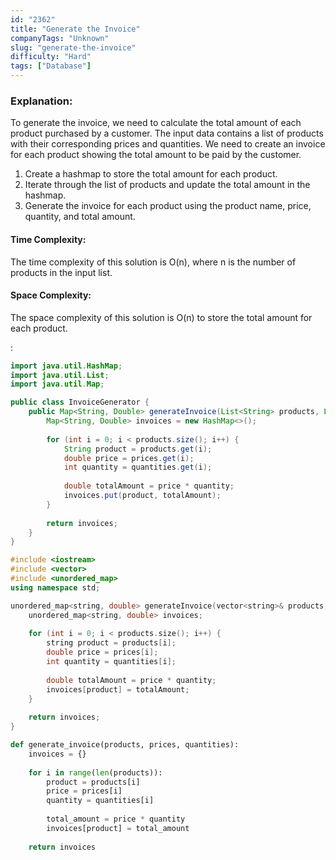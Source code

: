 ```yaml
---
id: "2362"
title: "Generate the Invoice"
companyTags: "Unknown"
slug: "generate-the-invoice"
difficulty: "Hard"
tags: ["Database"]
---
```


### Explanation:

To generate the invoice, we need to calculate the total amount of each product purchased by a customer. The input data contains a list of products with their corresponding prices and quantities. We need to create an invoice for each product showing the total amount to be paid by the customer.

1. Create a hashmap to store the total amount for each product.
2. Iterate through the list of products and update the total amount in the hashmap.
3. Generate the invoice for each product using the product name, price, quantity, and total amount.

#### Time Complexity:
The time complexity of this solution is O(n), where n is the number of products in the input list.

#### Space Complexity:
The space complexity of this solution is O(n) to store the total amount for each product.

:

```java
import java.util.HashMap;
import java.util.List;
import java.util.Map;

public class InvoiceGenerator {
    public Map<String, Double> generateInvoice(List<String> products, List<Double> prices, List<Integer> quantities) {
        Map<String, Double> invoices = new HashMap<>();
        
        for (int i = 0; i < products.size(); i++) {
            String product = products.get(i);
            double price = prices.get(i);
            int quantity = quantities.get(i);
            
            double totalAmount = price * quantity;
            invoices.put(product, totalAmount);
        }
        
        return invoices;
    }
}
```

```cpp
#include <iostream>
#include <vector>
#include <unordered_map>
using namespace std;

unordered_map<string, double> generateInvoice(vector<string>& products, vector<double>& prices, vector<int>& quantities) {
    unordered_map<string, double> invoices;
    
    for (int i = 0; i < products.size(); i++) {
        string product = products[i];
        double price = prices[i];
        int quantity = quantities[i];
        
        double totalAmount = price * quantity;
        invoices[product] = totalAmount;
    }
    
    return invoices;
}
```

```python
def generate_invoice(products, prices, quantities):
    invoices = {}
    
    for i in range(len(products)):
        product = products[i]
        price = prices[i]
        quantity = quantities[i]
        
        total_amount = price * quantity
        invoices[product] = total_amount
    
    return invoices
```